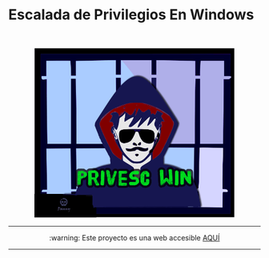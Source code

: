 # Escalada de Privilegios En Windows
<br>
<p align="center">
<img src="media/imag/hacker.gif" alt="Logo" width="400"/>
</p>

---
<p align="center">
:warning: Este proyecto es una web accesible <a href="https://daniel10barredo.github.io/PrivEscAssist_Windows/">AQUÍ</a>
</p>

---
